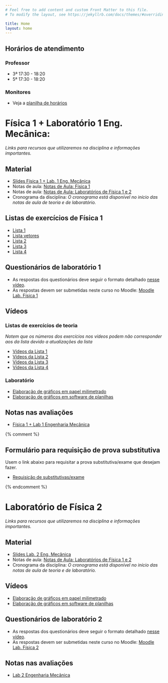 ```yaml
---
# Feel free to add content and custom Front Matter to this file.
# To modify the layout, see https://jekyllrb.com/docs/themes/#overriding-theme-defaults

title: Home
layout: home
---
```


## Horários de atendimento

### Professor

- 3ª 17:30 - 18:20
- 5ª 17:30 - 18:20

### Monitores

- Veja a [planilha de horários](https://docs.google.com/spreadsheets/d/1rWODYf0BJ3mYBPS6_nAP3Uu74_RC6utAZyQVqbtkDyQ/edit#gid=0)

# Física 1 + Laboratório 1 Eng. Mecânica:

*Links para recursos que utilizaremos na disciplina e informações importantes.*

## Material
- [Slides Física 1 + Lab. 1 Eng. Mecânica](https://github.com/cgraeff/cgraeff.github.io/raw/master/slides.pdf)
- Notas de aula: [Notas de Aula: Física 1](https://github.com/cgraeff/notas_fsc1/raw/master/NotasFisica1.pdf)
- Notas de aula: [Notas de Aula: Laboratórios de Física 1 e 2](https://github.com/cgraeff/NotasLab/raw/master/NotasLaboratorio.pdf)
- Cronograma da disciplina: *O cronograma está disponível no início das notas de aula de teoria e de laboratório.*

## Listas de exercícios de Física 1

- [Lista 1](https://github.com/cgraeff/cgraeff.github.io/raw/master/lista1.pdf)
- [Lista vetores](https://github.com/cgraeff/cgraeff.github.io/raw/master/lista_vetores.pdf)
- [Lista 2](https://github.com/cgraeff/cgraeff.github.io/raw/master/lista2.pdf)
- [Lista 3](https://github.com/cgraeff/cgraeff.github.io/raw/master/lista3.pdf)
- [Lista 4](https://github.com/cgraeff/cgraeff.github.io/raw/master/lista4.pdf)

## Questionários de laboratório 1
- As respostas dos questionários deve seguir o formato detalhado [nesse vídeo](https://www.youtube.com/watch?v=BIVszojx9B4).
- As respostas devem ser submetidas neste curso no Moodle: [Moodle Lab. Física 1](https://moodle.utfpr.edu.br/course/view.php?id=24890)

## Vídeos
### Listas de exercícios de teoria
*Notem que os números dos exercícios nos vídeos podem não corresponder aos da lista devido a atualizações da lista*

- [Vídeos da Lista 1](https://www.youtube.com/playlist?list=PLOaZLpYR0EZ4Pn94UlKvu_fr5BcNTRQQQ)
- [Vídeos da Lista 2](https://www.youtube.com/playlist?list=PLOaZLpYR0EZ641ClHrK1u8RV6i5_cKyDr)
- [Vídeos da Lista 3](https://www.youtube.com/playlist?list=PLOaZLpYR0EZ6u2kPsKzWl2ePO-JV9gprS)
- [Vídeos da Lista 4](https://www.youtube.com/playlist?list=PLOaZLpYR0EZ4lRy-nI4aailu9nnteT3Tb)

### Laboratório

- [Elaboração de gráficos em papel milimetrado](https://www.youtube.com/watch?v=YqKnV53UBDs&list=PLOaZLpYR0EZ5gLuFOneNgXdDREAapj-3V&index=5&t=2s)
- [Elaboração de gráficos em software de planilhas](https://www.youtube.com/watch?v=x2kVREJWKGc&list=PLOaZLpYR0EZ5gLuFOneNgXdDREAapj-3V&index=6&t=2s)

## Notas nas avaliações

- [Física 1 + Lab 1 Engenharia Mecânica](https://docs.google.com/spreadsheets/d/1xeTDKGgXrxuOYDAsozvNXJTfHkD9F1HU0gpkcwbushY/edit?usp=sharing)

{% comment %}

## Formulário para requisição de prova substitutiva
Usem o link abaixo para requisitar a prova substitutiva/exame que desejam fazer.
- [Requisição de substitutivas/exame](https://forms.gle/TgxTConRNDgu7EEU6)

{% endcomment %}

# Laboratório de Física 2
*Links para recursos que utilizaremos na disciplina e informações importantes.*

## Material
- [Slides Lab. 2 Eng. Mecânica](https://github.com/cgraeff/cgraeff.github.io/raw/master/slideslab.pdf)
- Notas de aula: [Notas de Aula: Laboratórios de Física 1 e 2](https://github.com/cgraeff/NotasLab/raw/master/NotasLaboratorio.pdf)
- Cronograma da disciplina: *O cronograma está disponível no início das notas de aula de teoria e de laboratório.*

## Vídeos
- [Elaboração de gráficos em papel milimetrado](https://www.youtube.com/watch?v=YqKnV53UBDs&list=PLOaZLpYR0EZ5gLuFOneNgXdDREAapj-3V&index=5&t=2s)
- [Elaboração de gráficos em software de planilhas](https://www.youtube.com/watch?v=x2kVREJWKGc&list=PLOaZLpYR0EZ5gLuFOneNgXdDREAapj-3V&index=6&t=2s)

## Questionários de laboratório 2
- As respostas dos questionários deve seguir o formato detalhado [nesse vídeo](https://www.youtube.com/watch?v=BIVszojx9B4).
- As respostas devem ser submetidas neste curso no Moodle: [Moodle Lab. Física 2](https://moodle.utfpr.edu.br/course/view.php?id=24891)

## Notas nas avaliações
- [Lab 2 Engenharia Mecânica](https://docs.google.com/spreadsheets/d/1UIGvQ_3lF025vcCpICnpxi79CYDWdE_R51h7N5kJD-o/edit?usp=sharing)

